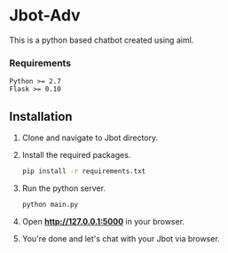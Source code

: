 # Jbot-Adv
This is a python based chatbot created using aiml. 
### Requirements
    Python >= 2.7
    Flask >= 0.10

## Installation

1. Clone and navigate to Jbot directory.

2. Install the required packages.
    ```bash
    pip install -r requirements.txt
    ```

3. Run the python server.
    ```bash
    python main.py
    ```
4. Open **http://127.0.0.1:5000** in your browser.

5. You're done and let's chat with your Jbot via browser.


